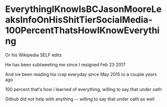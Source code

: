 # EverythingIKnowIsBCJasonMooreLeaksInfoOnHisShitTierSocialMedia-100PercentThatsHowIKnowEverything

Or his Wikipedia SELF edits

He has been subtweeting me since I resigned Feb 23 2017

And ive been reading his crap everyday since May 2015 to a couple years ago

100 percent that's how i learned of everything, willing to say that under oath

Github did not help with anything -- willing to say that under oath as well
